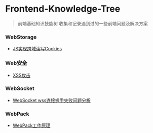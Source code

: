 # Frontend-Knowledge-Tree
> 前端基础知识技能树
> 收集和记录遇到过的一些前端问题及解决方案

### WebStorage
* [JS实现跨域读写Cookies]()

### Web安全
* [XSS攻击]()

### WebSocket
*	[WebSocket wss连接握手失败问题分析]()

### WebPack
*	[WebPack工作原理]()
